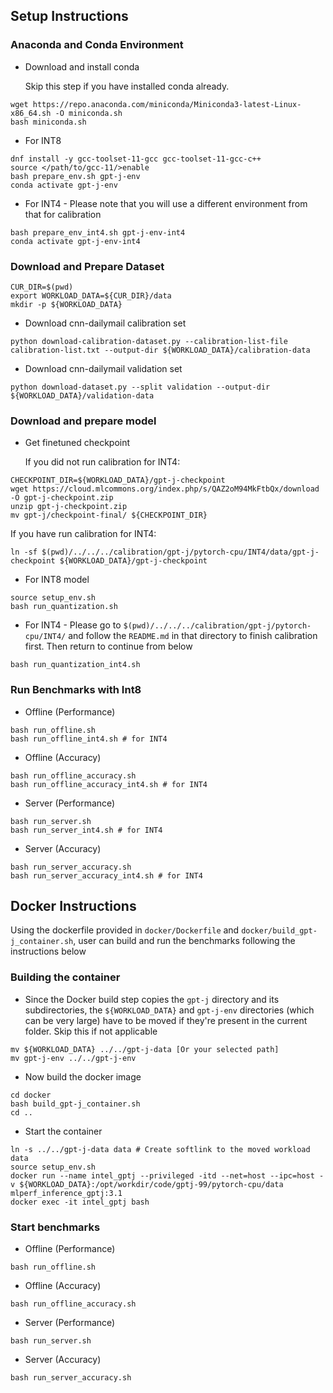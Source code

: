 ## Setup Instructions

### Anaconda and Conda Environment
+ Download and install conda

   Skip this step if you have installed conda already.
```
wget https://repo.anaconda.com/miniconda/Miniconda3-latest-Linux-x86_64.sh -O miniconda.sh
bash miniconda.sh
```
+ For INT8
```
dnf install -y gcc-toolset-11-gcc gcc-toolset-11-gcc-c++
source </path/to/gcc-11/>enable
bash prepare_env.sh gpt-j-env
conda activate gpt-j-env
```

+ For INT4 - Please note that you will use a different environment from that for calibration
```
bash prepare_env_int4.sh gpt-j-env-int4
conda activate gpt-j-env-int4
```

### Download and Prepare Dataset
```
CUR_DIR=$(pwd)
export WORKLOAD_DATA=${CUR_DIR}/data
mkdir -p ${WORKLOAD_DATA}
```

+ Download cnn-dailymail calibration set
```
python download-calibration-dataset.py --calibration-list-file calibration-list.txt --output-dir ${WORKLOAD_DATA}/calibration-data
```

+ Download cnn-dailymail validation set
```
python download-dataset.py --split validation --output-dir ${WORKLOAD_DATA}/validation-data
```

### Download and prepare model
+ Get finetuned checkpoint

   If you did not run calibration for INT4:
```
CHECKPOINT_DIR=${WORKLOAD_DATA}/gpt-j-checkpoint
wget https://cloud.mlcommons.org/index.php/s/QAZ2oM94MkFtbQx/download -O gpt-j-checkpoint.zip
unzip gpt-j-checkpoint.zip
mv gpt-j/checkpoint-final/ ${CHECKPOINT_DIR}
```
   If you have run calibration for INT4:
```
ln -sf $(pwd)/../../../calibration/gpt-j/pytorch-cpu/INT4/data/gpt-j-checkpoint ${WORKLOAD_DATA}/gpt-j-checkpoint
```
+ For INT8 model
```
source setup_env.sh
bash run_quantization.sh
```

+ For INT4 - Please go to `$(pwd)/../../../calibration/gpt-j/pytorch-cpu/INT4/` and follow the `README.md` in that directory to finish calibration first. Then return to continue from below
```
bash run_quantization_int4.sh
```

### Run Benchmarks with Int8
+ Offline (Performance)
```
bash run_offline.sh
bash run_offline_int4.sh # for INT4
```

+ Offline (Accuracy)
```
bash run_offline_accuracy.sh
bash run_offline_accuracy_int4.sh # for INT4
```

+ Server (Performance)
```
bash run_server.sh
bash run_server_int4.sh # for INT4
```

+ Server (Accuracy)
```
bash run_server_accuracy.sh
bash run_server_accuracy_int4.sh # for INT4
```

## Docker Instructions
Using the dockerfile provided in `docker/Dockerfile` and `docker/build_gpt-j_container.sh`, user can build and run the benchmarks following the instructions below

### Building the container

+ Since the Docker build step copies the `gpt-j` directory and its subdirectories, the `${WORKLOAD_DATA}` and `gpt-j-env` directories (which can be very large) have to be moved if they're present in the current folder. Skip this if not applicable
```
mv ${WORKLOAD_DATA} ../../gpt-j-data [Or your selected path]
mv gpt-j-env ../../gpt-j-env
```

+ Now build the docker image
```
cd docker
bash build_gpt-j_container.sh
cd ..
```
+ Start the container
```
ln -s ../../gpt-j-data data # Create softlink to the moved workload data
source setup_env.sh
docker run --name intel_gptj --privileged -itd --net=host --ipc=host -v ${WORKLOAD_DATA}:/opt/workdir/code/gptj-99/pytorch-cpu/data mlperf_inference_gptj:3.1
docker exec -it intel_gptj bash
```

 ### Start benchmarks

+ Offline (Performance)
```
bash run_offline.sh
```


+ Offline (Accuracy)
```
bash run_offline_accuracy.sh
```

+ Server (Performance)
```
bash run_server.sh
```

+ Server (Accuracy)
```
bash run_server_accuracy.sh
```
